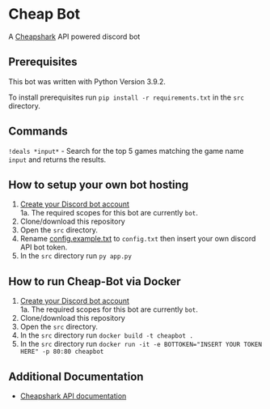 # Cheap Bot
A [Cheapshark](www.cheapshark.com) API powered discord bot

## Prerequisites

This bot was written with Python Version 3.9.2. 

To install prerequisites run `pip install -r requirements.txt` in the `src` directory.

## Commands

`!deals *input*` - Search for the top 5 games matching the game name `input` and returns the results.

## How to setup your own bot hosting
1. [Create your Discord bot account](https://discordpy.readthedocs.io/en/latest/discord.html)  
    1a. The required scopes for this bot are currently ```bot```.
2. Clone/download this repository  
3. Open the `src` directory.  
4. Rename [config.example.txt](config.example.txt) to `config.txt` then insert your own discord API bot token.
5. In the `src` directory run `py app.py`

## How to run Cheap-Bot via Docker

1. [Create your Discord bot account](https://discordpy.readthedocs.io/en/latest/discord.html)  
    1a. The required scopes for this bot are currently ```bot```.
2. Clone/download this repository  
3. Open the `src` directory.  
4. In the `src` directory run `docker build -t cheapbot .`
5. In the `src` directory run `docker run -it -e BOTTOKEN="INSERT YOUR TOKEN HERE" -p 80:80 cheapbot`

## Additional Documentation
- [Cheapshark API documentation](https://apidocs.cheapshark.com/#intro)
